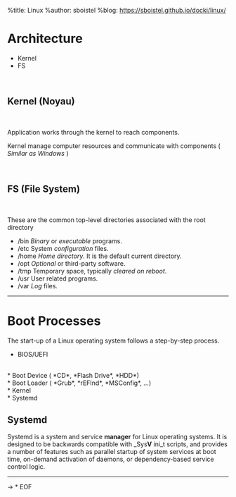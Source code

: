 %title: Linux
%author: sboistel
%blog: https://sboistel.github.io/docki/linux/

# Architecture

* Kernel
* FS

<br>

## Kernel (Noyau)

<br>

Application works through the kernel to reach components.

Kernel manage computer resources and communicate with components
( _Similar as Windows_ )

<br>

## FS (File System)

<br>

These are the common top-level directories associated 
with the root directory

* /bin  *Binary* or *executable* programs.
* /etc  System *configuration* files.
* /home *Home directory*. It is the default current directory.
* /opt  _Optional_ or third-party software.
* /tmp  Temporary space, typically _cleared on reboot_.
* /usr  User related programs.
* /var  *Log* files.

---

# Boot Processes

The start-up of a Linux operating system follows a step-by-step process.

* BIOS/UEFI
<br>
    * Boot Device ( *CD*, *Flash Drive*, *HDD*)
<br>
        * Boot Loader ( *Grub*, *rEFInd*, *MSConfig*, ...)
<br>
        * Kernel
<br>
            * Systemd

## Systemd

Systemd is a system and service **manager** for Linux operating systems.
It is designed to be backwards compatible with _Sys**V** ini_t scripts,
and provides a number of features such as parallel startup of
system services at boot time, on-demand activation of daemons,
or dependency-based service control logic.

---

-> * EOF
